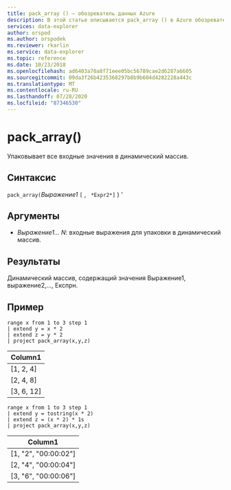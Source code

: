 ```yaml
---
title: pack_array () — обозреватель данных Azure
description: В этой статье описывается pack_array () в Azure обозреватель данных.
services: data-explorer
author: orspod
ms.author: orspodek
ms.reviewer: rkarlin
ms.service: data-explorer
ms.topic: reference
ms.date: 10/23/2018
ms.openlocfilehash: ad6403a70a8f71eee05bc56789cae2d6287a6605
ms.sourcegitcommit: 09da3f26b4235368297b8b9b604d4282228a443c
ms.translationtype: MT
ms.contentlocale: ru-RU
ms.lasthandoff: 07/28/2020
ms.locfileid: "87346530"
---
```

# <a name="pack_array"></a>pack_array()

Упаковывает все входные значения в динамический массив.

## <a name="syntax"></a>Синтаксис

`pack_array(`*Выражение1* `[` , ` *Expr2*]` ) '

## <a name="arguments"></a>Аргументы

* *Выражение1... N*: входные выражения для упаковки в динамический массив.

## <a name="returns"></a>Результаты

Динамический массив, содержащий значения Выражение1, выражение2,..., Експрн.

## <a name="example"></a>Пример

<!-- csl: https://help.kusto.windows.net:443/Samples -->
```kusto
range x from 1 to 3 step 1
| extend y = x * 2
| extend z = y * 2
| project pack_array(x,y,z)
```

|Column1|
|---|
|[1, 2, 4]|
|[2, 4, 8]|
|[3, 6, 12]|

<!-- csl: https://help.kusto.windows.net:443/Samples -->
```kusto
range x from 1 to 3 step 1
| extend y = tostring(x * 2)
| extend z = (x * 2) * 1s
| project pack_array(x,y,z)
```

|Column1|
|---|
|[1, "2", "00:00:02"]|
|[2, "4", "00:00:04"]|
|[3, "6", "00:00:06"]|
